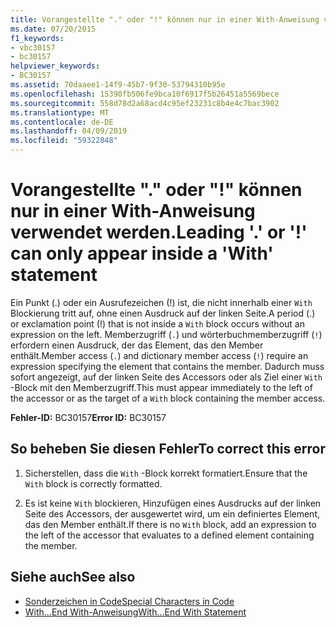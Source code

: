 ```yaml
---
title: Vorangestellte "." oder "!" können nur in einer With-Anweisung verwendet werden.
ms.date: 07/20/2015
f1_keywords:
- vbc30157
- bc30157
helpviewer_keywords:
- BC30157
ms.assetid: 70daaee1-14f9-45b7-9f30-53794310b95e
ms.openlocfilehash: 15390fb506fe9bca10f6917f5b26451a5569bece
ms.sourcegitcommit: 558d78d2a68acd4c95ef23231c8b4e4c7bac3902
ms.translationtype: MT
ms.contentlocale: de-DE
ms.lasthandoff: 04/09/2019
ms.locfileid: "59322848"
---
```

# <a name="leading--or--can-only-appear-inside-a-with-statement"></a><span data-ttu-id="7fde4-102">Vorangestellte "." oder "!" können nur in einer With-Anweisung verwendet werden.</span><span class="sxs-lookup"><span data-stu-id="7fde4-102">Leading '.' or '!' can only appear inside a 'With' statement</span></span>
<span data-ttu-id="7fde4-103">Ein Punkt (.) oder ein Ausrufezeichen (!) ist, die nicht innerhalb einer `With` Blockierung tritt auf, ohne einen Ausdruck auf der linken Seite.</span><span class="sxs-lookup"><span data-stu-id="7fde4-103">A period (.) or exclamation point (!) that is not inside a `With` block occurs without an expression on the left.</span></span> <span data-ttu-id="7fde4-104">Memberzugriff (`.`) und wörterbuchmemberzugriff (`!`) erfordern einen Ausdruck, der das Element, das den Member enthält.</span><span class="sxs-lookup"><span data-stu-id="7fde4-104">Member access (`.`) and dictionary member access (`!`) require an expression specifying the element that contains the member.</span></span> <span data-ttu-id="7fde4-105">Dadurch muss sofort angezeigt, auf der linken Seite des Accessors oder als Ziel einer `With` -Block mit den Memberzugriff.</span><span class="sxs-lookup"><span data-stu-id="7fde4-105">This must appear immediately to the left of the accessor or as the target of a `With` block containing the member access.</span></span>  
  
 <span data-ttu-id="7fde4-106">**Fehler-ID:** BC30157</span><span class="sxs-lookup"><span data-stu-id="7fde4-106">**Error ID:** BC30157</span></span>  
  
## <a name="to-correct-this-error"></a><span data-ttu-id="7fde4-107">So beheben Sie diesen Fehler</span><span class="sxs-lookup"><span data-stu-id="7fde4-107">To correct this error</span></span>  
  
1. <span data-ttu-id="7fde4-108">Sicherstellen, dass die `With` -Block korrekt formatiert.</span><span class="sxs-lookup"><span data-stu-id="7fde4-108">Ensure that the `With` block is correctly formatted.</span></span>  
  
2. <span data-ttu-id="7fde4-109">Es ist keine `With` blockieren, Hinzufügen eines Ausdrucks auf der linken Seite des Accessors, der ausgewertet wird, um ein definiertes Element, das den Member enthält.</span><span class="sxs-lookup"><span data-stu-id="7fde4-109">If there is no `With` block, add an expression to the left of the accessor that evaluates to a defined element containing the member.</span></span>  
  
## <a name="see-also"></a><span data-ttu-id="7fde4-110">Siehe auch</span><span class="sxs-lookup"><span data-stu-id="7fde4-110">See also</span></span>

- [<span data-ttu-id="7fde4-111">Sonderzeichen in Code</span><span class="sxs-lookup"><span data-stu-id="7fde4-111">Special Characters in Code</span></span>](../../../visual-basic/programming-guide/program-structure/special-characters-in-code.md)
- [<span data-ttu-id="7fde4-112">With...End With-Anweisung</span><span class="sxs-lookup"><span data-stu-id="7fde4-112">With...End With Statement</span></span>](../../../visual-basic/language-reference/statements/with-end-with-statement.md)
